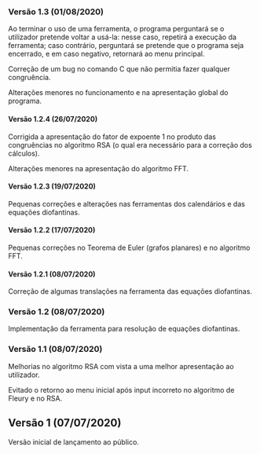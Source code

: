 ### Versão 1.3 (01/08/2020)
Ao terminar o uso de uma ferramenta, o programa perguntará se o utilizador pretende voltar a usá-la: nesse caso, repetirá a execução da ferramenta; caso contrário, perguntará se pretende que o programa seja encerrado, e em caso negativo, retornará ao menu principal.

Correção de um bug no comando C que não permitia fazer qualquer congruência.

Alterações menores no funcionamento e na apresentação global do programa.

#### Versão 1.2.4 (26/07/2020)
Corrigida a apresentação do fator de expoente 1 no produto das congruências no algoritmo RSA (o qual era necessário para a correção dos cálculos).

Alterações menores na apresentação do algoritmo FFT.


#### Versão 1.2.3 (19/07/2020)
Pequenas correções e alterações nas ferramentas dos calendários e das equações diofantinas.

#### Versão 1.2.2 (17/07/2020)
Pequenas correções no Teorema de Euler (grafos planares) e no algoritmo FFT.

#### Versão 1.2.1 (08/07/2020)
Correção de algumas translações na ferramenta das equações diofantinas.

### Versão 1.2 (08/07/2020)
Implementação da ferramenta para resolução de equações diofantinas.

### Versão 1.1 (08/07/2020)
Melhorias no algoritmo RSA com vista a uma melhor apresentação ao utilizador.

Evitado o retorno ao menu inicial após input incorreto no algoritmo de Fleury e no RSA.

## Versão 1 (07/07/2020)
Versão inicial de lançamento ao público.